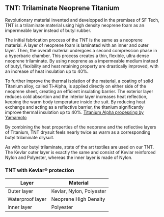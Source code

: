 ## TNT: Trilaminate Neoprene Titanium

Revolutionary material invented and developped in the premises of SF Tech, TNT is a trilaminate material using high density neoprene foam as an impermeable layer instead of butyl rubber.

The initial fabrication process of the TNT is the same as a neoprene material. A layer of neoprene foam is laminated with an inner and outer layer. Then, the overall material undergoes a second compression phase in a hyperbaric chamber. This process creates a thin, flexible, ultra dense neoprene trilaminate. By using neoprene as a impermeable medium instead of butyl, flexibility and heat retaining property are drastically improved, with an increase of heat insulation up to 40%.

To further improve the thermal isolation of the material, a coating of solid Titanium alloy, called Ti-Alpha, is applied directly on either side of the neoprene sheet, creating an efficient insulating barrier. The exterior layer reduces cold absortion and the interior layer increases heat reflection, keeping the warm body temperature inside the suit. By reducing heat exchange and acting as a reflective barrier, the titanium significantly improve thermal insulation up to 40%. [Titanium Alpha processing by Yamamoto](http://www.yamamoto-bio.com/yamamoto_e/titanium.html)

By combining the heat properties of the neoprene and the reflective layers of Titanium, TNT drysuit feels nearly twice as warm as a corresponding butyl trilaminate drysuit.

As with our butyl trilaminate, state of the art textiles are used on our TNT. The Kevlar outer layer is exactly the same and consist of Kevlar reinforced Nylon and Polyester, whereas the inner layer is made of Nylon.

### TNT with Kevlar® protection

| Layer            | Material                 |
| ---------------- | ------------------------ |
| Outer layer      | Kevlar, Nylon, Polyester |
| Waterproof layer | Neoprene High Density    |
| Inner layer      | Polyester                |